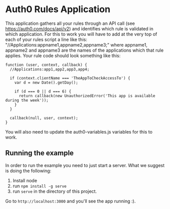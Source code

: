 # Auth0 Rules Application

This application gathers all your rules through an API call (see https://auth0.com/docs/api/v2) and identifies which rule is validated in which application. 
For this to work you will have to add at the very top of each of your rules script a line like this: "//Applications:appname1,appname2,appname3;" where appname1, appname2 and appname3 are the names of the applications which that rule applies. Your rule code should look something like this:
```
function (user, context, callback) {
  //Applications:app1,app2,app3,app4;

  if (context.clientName === 'TheAppToCheckAccessTo') {
    var d = new Date().getDay();

    if (d === 0 || d === 6) {
      return callback(new UnauthorizedError('This app is available during the week'));
    }
  }

  callback(null, user, context);
}
```


You will also need to update the auth0-variables.js variables for this to work. 

## Running the example

In order to run the example you need to just start a server. What we suggest is doing the following:

1. Install node
2. run `npm install -g serve`
3. run `serve` in the directory of this project.

Go to `http://localhost:3000` and you'll see the app running :).
